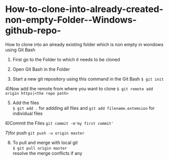 # How-to-clone-into-already-created-non-empty-Folder--Windows-github-repo-
How to clone into an already existing folder which is non empty in wondows using Git Bash

1) First go to the Folder to which it needs to be cloned  

2) Open Git Bash in the Folder
  
3) Start a new git repository  using this command in the Git Bash
```$ git init```  

4)Now add the remote from where you want to clone
```$ git remote add origin https|<the repo path>```
  
5) Add the files  
```$ git add .``` for addding all files and 
```git add filename.extemsion``` for individual files

6)Commit the Files
```git commit -m'my first commit'```  
  
7)for push
 ```git push -u origin master```
  
8) To pull and merge with local git  
```$ git pull origin master```  
resolve the merge conflicts if any
  
